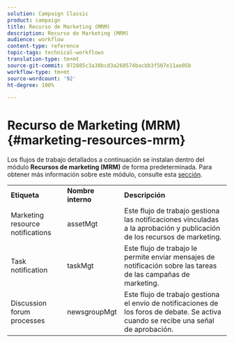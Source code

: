 ```yaml
---
solution: Campaign Classic
product: campaign
title: Recurso de Marketing (MRM)
description: Recurso de Marketing (MRM)
audience: workflow
content-type: reference
topic-tags: technical-workflows
translation-type: tm+mt
source-git-commit: 972885c3a38bcd3a260574bacbb3f507e11ae05b
workflow-type: tm+mt
source-wordcount: '92'
ht-degree: 100%

---
```



# Recurso de Marketing (MRM){#marketing-resources-mrm}

Los flujos de trabajo detallados a continuación se instalan dentro del módulo **Recursos de marketing (MRM)** de forma predeterminada. Para obtener más información sobre este módulo, consulte esta [sección](../../campaign/using/designing-marketing-campaigns.md).

<table> 
 <tbody> 
  <tr> 
   <td> <strong>Etiqueta</strong><br /> </td> 
   <td> <strong>Nombre interno</strong><br /> </td> 
   <td> <strong>Descripción</strong><br /> </td> 
  </tr> 
  <tr> 
   <td> <span class="uicontrol">Marketing resource notifications</span> <br /> </td> 
   <td> <span class="uicontrol">assetMgt</span> <br /> </td> 
   <td> Este flujo de trabajo gestiona las notificaciones vinculadas a la aprobación y publicación de los recursos de marketing. <br /> </td> 
  </tr> 
  <tr> 
   <td> <span class="uicontrol">Task notification</span> <br /> </td> 
   <td> <span class="uicontrol">taskMgt</span> <br /> </td> 
   <td> Este flujo de trabajo le permite enviar mensajes de notificación sobre las tareas de las campañas de marketing.<br /> </td> 
  </tr> 
  <tr> 
   <td> <span class="uicontrol">Discussion forum processes</span> <br /> </td> 
   <td> <span class="uicontrol">newsgroupMgt</span> <br /> </td> 
   <td> Este flujo de trabajo gestiona el envío de notificaciones de los foros de debate. Se activa cuando se recibe una señal de aprobación.<br /> </td> 
  </tr> 
 </tbody> 
</table>


